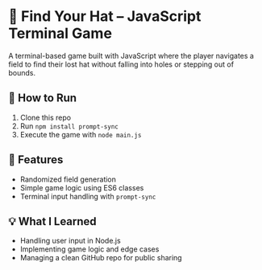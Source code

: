 # 🎩 Find Your Hat – JavaScript Terminal Game

A terminal-based game built with JavaScript where the player navigates a field to find their lost hat without falling into holes or stepping out of bounds.

## 🚀 How to Run
1. Clone this repo
2. Run `npm install prompt-sync`
3. Execute the game with `node main.js`

## 🧠 Features
- Randomized field generation
- Simple game logic using ES6 classes
- Terminal input handling with `prompt-sync`

## 💡 What I Learned
- Handling user input in Node.js
- Implementing game logic and edge cases
- Managing a clean GitHub repo for public sharing

